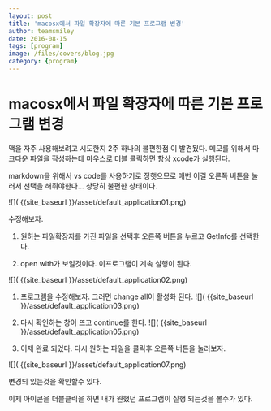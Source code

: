 ```yaml
---
layout: post
title: 'macosx에서 파일 확장자에 따른 기본 프로그램 변경' 
author: teamsmiley 
date: 2016-08-15
tags: [program]
image: /files/covers/blog.jpg
category: {program}
---
```


# macosx에서 파일 확장자에 따른 기본 프로그램 변경 

맥을 자주 사용해보려고 시도한지 2주 하나의 불편한점 이 발견됬다. 
메모를 위해서 마크다운 파일을 작성하는데 마우스로 더블 클릭하면 항상 xcode가 실행된다. 

markdown을 위해서 vs code를 사용하기로 정햇으므로 매번 이걸 오른쪽 버튼을 눌러서 선택을 해줘야한다...
상당히 불편한 상태이다. 

![]( {{site_baseurl }}/asset/default_application01.png)


수정해보자. 

1. 원하는 파일확장자를 가진 파일을 선택후 오른쪽 버튼을 누르고 GetInfo를 선택한다. 

1. open with가 보일것이다. 이프로그램이 계속 실행이 된다. 

![]( {{site_baseurl }}/asset/default_application02.png)

1. 프로그램을 수정해보자. 그러면 change all이 활성화 된다. 
![]( {{site_baseurl }}/asset/default_application03.png)

1. 다시 확인하는 창이 뜨고  continue를 한다. 
![]( {{site_baseurl }}/asset/default_application05.png)

1. 이제 완료 되었다.  다시 원하는 파일을 클릭후 오른쪽 버튼을 눌러보자. 

![]( {{site_baseurl }}/asset/default_application07.png)

변경되 있는것을 확인할수 있다. 

이제 아이콘을 더블클릭을 하면 내가 원했던 프로그램이 실행 되는것을 볼수가  있다.
